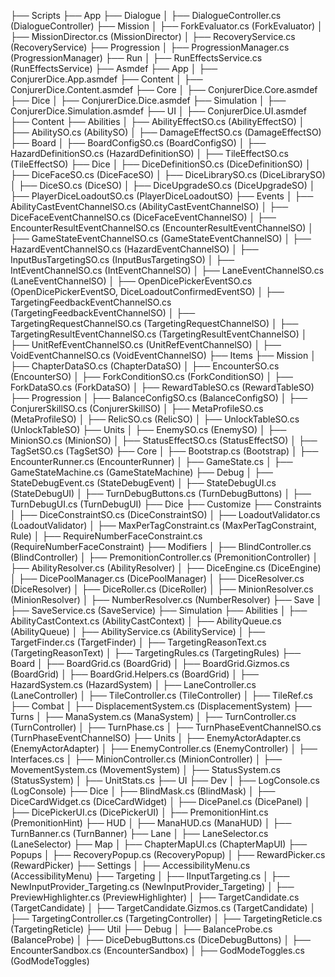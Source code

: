 ├── Scripts
  ├── App
    ├── Dialogue
    │   ├── DialogueController.cs (DialogueController)
    ├── Mission
    │   ├── ForkEvaluator.cs (ForkEvaluator)
    │   ├── MissionDirector.cs (MissionDirector)
    │   ├── RecoveryService.cs (RecoveryService)
    ├── Progression
    │   ├── ProgressionManager.cs (ProgressionManager)
    ├── Run
    │   ├── RunEffectsService.cs (RunEffectsService)
  ├── Asmdef
    ├── App
    │   ├── ConjurerDice.App.asmdef
    ├── Content
    │   ├── ConjurerDice.Content.asmdef
    ├── Core
    │   ├── ConjurerDice.Core.asmdef
    ├── Dice
    │   ├── ConjurerDice.Dice.asmdef
    ├── Simulation
    │   ├── ConjurerDice.Simulation.asmdef
    ├── UI
    │   ├── ConjurerDice.UI.asmdef
  ├── Content
    ├── Abilities
    │   ├── AbilityEffectSO.cs (AbilityEffectSO)
    │   ├── AbilitySO.cs (AbilitySO)
    │   ├── DamageEffectSO.cs (DamageEffectSO)
    ├── Board
    │   ├── BoardConfigSO.cs (BoardConfigSO)
    │   ├── HazardDefinitionSO.cs (HazardDefinitionSO)
    │   ├── TileEffectSO.cs (TileEffectSO)
    ├── Dice
    │   ├── DiceDefinitionSO.cs (DiceDefinitionSO)
    │   ├── DiceFaceSO.cs (DiceFaceSO)
    │   ├── DiceLibrarySO.cs (DiceLibrarySO)
    │   ├── DiceSO.cs (DiceSO)
    │   ├── DiceUpgradeSO.cs (DiceUpgradeSO)
    │   ├── PlayerDiceLoadoutSO.cs (PlayerDiceLoadoutSO)
    ├── Events
    │   ├── AbilityCastEventChannelSO.cs (AbilityCastEventChannelSO)
    │   ├── DiceFaceEventChannelSO.cs (DiceFaceEventChannelSO)
    │   ├── EncounterResultEventChannelSO.cs (EncounterResultEventChannelSO)
    │   ├── GameStateEventChannelSO.cs (GameStateEventChannelSO)
    │   ├── HazardEventChannelSO.cs (HazardEventChannelSO)
    │   ├── InputBusTargetingSO.cs (InputBusTargetingSO)
    │   ├── IntEventChannelSO.cs (IntEventChannelSO)
    │   ├── LaneEventChannelSO.cs (LaneEventChannelSO)
    │   ├── OpenDicePickerEventSO.cs (OpenDicePickerEventSO, DiceLoadoutConfirmedEventSO)
    │   ├── TargetingFeedbackEventChannelSO.cs (TargetingFeedbackEventChannelSO)
    │   ├── TargetingRequestChannelSO.cs (TargetingRequestChannelSO)
    │   ├── TargetingResultEventChannelSO.cs (TargetingResultEventChannelSO)
    │   ├── UnitRefEventChannelSO.cs (UnitRefEventChannelSO)
    │   ├── VoidEventChannelSO.cs (VoidEventChannelSO)
    ├── Items
    ├── Mission
    │   ├── ChapterDataSO.cs (ChapterDataSO)
    │   ├── EncounterSO.cs (EncounterSO)
    │   ├── ForkConditionSO.cs (ForkConditionSO)
    │   ├── ForkDataSO.cs (ForkDataSO)
    │   ├── RewardTableSO.cs (RewardTableSO)
    ├── Progression
    │   ├── BalanceConfigSO.cs (BalanceConfigSO)
    │   ├── ConjurerSkillSO.cs (ConjurerSkillSO)
    │   ├── MetaProfileSO.cs (MetaProfileSO)
    │   ├── RelicSO.cs (RelicSO)
    │   ├── UnlockTableSO.cs (UnlockTableSO)
    ├── Units
    │   ├── EnemySO.cs (EnemySO)
    │   ├── MinionSO.cs (MinionSO)
    │   ├── StatusEffectSO.cs (StatusEffectSO)
    │   ├── TagSetSO.cs (TagSetSO)
  ├── Core
  │   ├── Bootstrap.cs (Bootstrap)
  │   ├── EncounterRunner.cs (EncounterRunner)
  │   ├── GameState.cs
  │   ├── GameStateMachine.cs (GameStateMachine)
  ├── Debug
  │   ├── StateDebugEvent.cs (StateDebugEvent)
  │   ├── StateDebugUI.cs (StateDebugUI)
  │   ├── TurnDebugButtons.cs (TurnDebugButtons)
  │   ├── TurnDebugUI.cs (TurnDebugUI)
  ├── Dice
    ├── Customize
      ├── Constraints
      │   ├── DiceConstraintSO.cs (DiceConstraintSO)
      │   ├── LoadoutValidator.cs (LoadoutValidator)
      │   ├── MaxPerTagConstraint.cs (MaxPerTagConstraint, Rule)
      │   ├── RequireNumberFaceConstraint.cs (RequireNumberFaceConstraint)
    ├── Modifiers
    │   ├── BlindController.cs (BlindController)
    │   ├── PremonitionController.cs (PremonitionController)
  │   ├── AbilityResolver.cs (AbilityResolver)
  │   ├── DiceEngine.cs (DiceEngine)
  │   ├── DicePoolManager.cs (DicePoolManager)
  │   ├── DiceResolver.cs (DiceResolver)
  │   ├── DiceRoller.cs (DiceRoller)
  │   ├── MinionResolver.cs (MinionResolver)
  │   ├── NumberResolver.cs (NumberResolver)
  ├── Save
  │   ├── SaveService.cs (SaveService)
  ├── Simulation
    ├── Abilities
    │   ├── AbilityCastContext.cs (AbilityCastContext)
    │   ├── AbilityQueue.cs (AbilityQueue)
    │   ├── AbilityService.cs (AbilityService)
    │   ├── TargetFinder.cs (TargetFinder)
    │   ├── TargetingReasonText.cs (TargetingReasonText)
    │   ├── TargetingRules.cs (TargetingRules)
    ├── Board
    │   ├── BoardGrid.cs (BoardGrid)
    │   ├── BoardGrid.Gizmos.cs (BoardGrid)
    │   ├── BoardGrid.Helpers.cs (BoardGrid)
    │   ├── HazardSystem.cs (HazardSystem)
    │   ├── LaneController.cs (LaneController)
    │   ├── TileController.cs (TileController)
    │   ├── TileRef.cs
    ├── Combat
    │   ├── DisplacementSystem.cs (DisplacementSystem)
    ├── Turns
    │   ├── ManaSystem.cs (ManaSystem)
    │   ├── TurnController.cs (TurnController)
    │   ├── TurnPhase.cs
    │   ├── TurnPhaseEventChannelSO.cs (TurnPhaseEventChannelSO)
    ├── Units
    │   ├── EnemyActorAdapter.cs (EnemyActorAdapter)
    │   ├── EnemyController.cs (EnemyController)
    │   ├── Interfaces.cs
    │   ├── MinionController.cs (MinionController)
    │   ├── MovementSystem.cs (MovementSystem)
    │   ├── StatusSystem.cs (StatusSystem)
    │   ├── UnitStats.cs
  ├── UI
    ├── Dev
    │   ├── LogConsole.cs (LogConsole)
    ├── Dice
    │   ├── BlindMask.cs (BlindMask)
    │   ├── DiceCardWidget.cs (DiceCardWidget)
    │   ├── DicePanel.cs (DicePanel)
    │   ├── DicePickerUI.cs (DicePickerUI)
    │   ├── PremonitionHint.cs (PremonitionHint)
    ├── HUD
    │   ├── ManaHUD.cs (ManaHUD)
    │   ├── TurnBanner.cs (TurnBanner)
    ├── Lane
    │   ├── LaneSelector.cs (LaneSelector)
    ├── Map
    │   ├── ChapterMapUI.cs (ChapterMapUI)
    ├── Popups
    │   ├── RecoveryPopup.cs (RecoveryPopup)
    │   ├── RewardPicker.cs (RewardPicker)
    ├── Settings
    │   ├── AccessibilityMenu.cs (AccessibilityMenu)
    ├── Targeting
    │   ├── IInputTargeting.cs
    │   ├── NewInputProvider_Targeting.cs (NewInputProvider_Targeting)
    │   ├── PreviewHighlighter.cs (PreviewHighlighter)
    │   ├── TargetCandidate.cs (TargetCandidate)
    │   ├── TargetCandidate.Gizmos.cs (TargetCandidate)
    │   ├── TargetingController.cs (TargetingController)
    │   ├── TargetingReticle.cs (TargetingReticle)
  ├── Util
    ├── Debug
    │   ├── BalanceProbe.cs (BalanceProbe)
    │   ├── DiceDebugButtons.cs (DiceDebugButtons)
    │   ├── EncounterSandbox.cs (EncounterSandbox)
    │   ├── GodModeToggles.cs (GodModeToggles)
